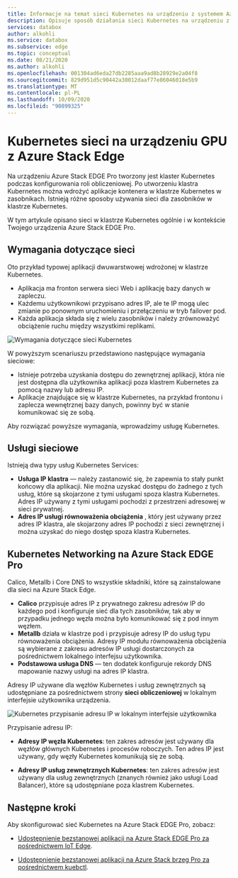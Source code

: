 ```yaml
---
title: Informacje na temat sieci Kubernetes na urządzeniu z systemem Azure Stack Edge | Microsoft Docs
description: Opisuje sposób działania sieci Kubernetes na urządzeniu z systemem Azure Stack Edge.
services: databox
author: alkohli
ms.service: databox
ms.subservice: edge
ms.topic: conceptual
ms.date: 08/21/2020
ms.author: alkohli
ms.openlocfilehash: 001304ad6eda27db2285aaa9ad8b28929e2a04f8
ms.sourcegitcommit: 829d951d5c90442a38012daaf77e86046018e5b9
ms.translationtype: MT
ms.contentlocale: pl-PL
ms.lasthandoff: 10/09/2020
ms.locfileid: "90899325"
---
```

# <a name="kubernetes-networking-in-your-azure-stack-edge-pro-gpu-device"></a>Kubernetes sieci na urządzeniu GPU z Azure Stack Edge

Na urządzeniu Azure Stack EDGE Pro tworzony jest klaster Kubernetes podczas konfigurowania roli obliczeniowej. Po utworzeniu klastra Kubernetes można wdrożyć aplikacje kontenera w klastrze Kubernetes w zasobnikach. Istnieją różne sposoby używania sieci dla zasobników w klastrze Kubernetes. 

W tym artykule opisano sieci w klastrze Kubernetes ogólnie i w kontekście Twojego urządzenia Azure Stack EDGE Pro. 

## <a name="networking-requirements"></a>Wymagania dotyczące sieci

Oto przykład typowej aplikacji dwuwarstwowej wdrożonej w klastrze Kubernetes.

- Aplikacja ma fronton serwera sieci Web i aplikację bazy danych w zapleczu. 
- Każdemu użytkownikowi przypisano adres IP, ale te IP mogą ulec zmianie po ponownym uruchomieniu i przełączeniu w tryb failover pod. 
- Każda aplikacja składa się z wielu zasobników i należy zrównoważyć obciążenie ruchu między wszystkimi replikami. 

![Wymagania dotyczące sieci Kubernetes](./media/azure-stack-edge-gpu-kubernetes-networking/kubernetes-networking-1.png)

W powyższym scenariuszu przedstawiono następujące wymagania sieciowe:

 - Istnieje potrzeba uzyskania dostępu do zewnętrznej aplikacji, która nie jest dostępna dla użytkownika aplikacji poza klastrem Kubernetes za pomocą nazwy lub adresu IP. 
 - Aplikacje znajdujące się w klastrze Kubernetes, na przykład frontonu i zaplecza wewnętrznej bazy danych, powinny być w stanie komunikować się ze sobą.

Aby rozwiązać powyższe wymagania, wprowadzimy usługę Kubernetes. 


## <a name="networking-services"></a>Usługi sieciowe

Istnieją dwa typy usług Kubernetes Services: 

- **Usługa IP klastra** — należy zastanowić się, że zapewnia to stały punkt końcowy dla aplikacji. Nie można uzyskać dostępu do żadnego z tych usług, które są skojarzone z tymi usługami spoza klastra Kubernetes. Adres IP używany z tymi usługami pochodzi z przestrzeni adresowej w sieci prywatnej. 
- **Adres IP usługi równoważenia obciążenia** , który jest używany przez adres IP klastra, ale skojarzony adres IP pochodzi z sieci zewnętrznej i można uzyskać do niego dostęp spoza klastra Kubernetes.


<!--## Networking example for an app


![Kubernetes networking example](./media/azure-stack-edge-gpu-kubernetes-networking/kubernetes-networking-2.png)

Each of these applications pods has a label associated with it. For example, the web server application pods have a label `app = WS` and the service has a label selector which the same as `app = WS`. Whenever a service of type load balancer or cluster IP is created, there is a control loop that runs in the master and publishes an endpoint corresponding to this service. This service uses a combination of labels and label selectors to discover the pods associated with this service. As a pod gets created, the new endpoint for the pod is added to the endpoint mapping. Whenever a pod is deleted, it gets deleted from the endpoint mapping. Using this endpoint controller, the service has a most up-to-date view of the pods that make up this application.

For discovery of applications within the cluster, Kubernetes cluster has an inbuilt DNS server pod. This is a cluster DNS that resolves service names to cluster IP. Anytime a cluster IP service is created, a DNS record is added to the DNS server that maps the name of the service to the cluster internal IP. That is how the applications within the cluster can discover each other. For load balancing, there is also the `kube-proxy`. This runs on every node and captures the traffic that comes in through the cluster IP and then distributes the traffic across the pods. 

When an application or the end user would first use the IP address associated with the service of type load balancer to discover the service. Then it would use the label select `app = WS` to discover the pods associated with the application. The `kube-proxy` component would then distribute the traffic and ensure that it hits one of the web server application pods. If the web server app wanted to talk to the database app, then it would simply use the name of the service and using the name and the DNS server pod, resolve the name to an IP address. Again using labels and label selector, it would discover the pods associated with the database application. The `kube-proxy` would then distribute the traffic across each of the database app nodes.-->


## <a name="kubernetes-networking-on-azure-stack-edge-pro"></a>Kubernetes Networking na Azure Stack EDGE Pro

Calico, Metallb i Core DNS to wszystkie składniki, które są zainstalowane dla sieci na Azure Stack Edge. 

- **Calico** przypisuje adres IP z prywatnego zakresu adresów IP do każdego pod i konfiguruje sieć dla tych zasobników, tak aby w przypadku jednego węzła można było komunikować się z pod innym węzłem. 
- **Metallb** działa w klastrze pod i przypisuje adresy IP do usług typu równoważenia obciążenia. Adresy IP modułu równoważenia obciążenia są wybierane z zakresu adresów IP usługi dostarczonych za pośrednictwem lokalnego interfejsu użytkownika. 
- **Podstawowa usługa DNS** — ten dodatek konfiguruje rekordy DNS mapowanie nazwy usługi na adres IP klastra.

Adresy IP używane dla węzłów Kubernetes i usług zewnętrznych są udostępniane za pośrednictwem strony **sieci obliczeniowej** w lokalnym interfejsie użytkownika urządzenia.

![Kubernetes przypisanie adresu IP w lokalnym interfejsie użytkownika](./media/azure-stack-edge-gpu-kubernetes-networking/kubernetes-ip-assignment-local-ui-1.png)

Przypisanie adresu IP:

- **Adresy IP węzła Kubernetes**: ten zakres adresów jest używany dla węzłów głównych Kubernetes i procesów roboczych. Ten adres IP jest używany, gdy węzły Kubernetes komunikują się ze sobą.

- **Adresy IP usług zewnętrznych Kubernetes**: ten zakres adresów jest używany dla usług zewnętrznych (znanych również jako usługi Load Balancer), które są udostępniane poza klastrem Kubernetes.  


## <a name="next-steps"></a>Następne kroki

Aby skonfigurować sieć Kubernetes na Azure Stack EDGE Pro, zobacz:

- [Udostępnienie bezstanowej aplikacji na Azure Stack EDGE Pro za pośrednictwem IoT Edge](azure-stack-edge-gpu-deploy-stateless-application-iot-edge-module.md).

- [Udostępnienie bezstanowej aplikacji na Azure Stack brzeg Pro za pośrednictwem kuebctl](azure-stack-edge-j-series-deploy-stateless-application-kubernetes.md).
